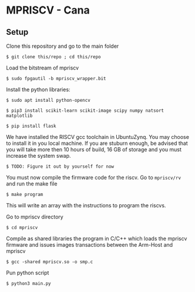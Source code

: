 # MPRISCV - Cana

## Setup 
Clone this repository and go to the main folder

    $ git clone this/repo ; cd this/repo


Load the bitstream of mpriscv 
    
    $ sudo fpgautil -b mpriscv_wrapper.bit

Install the python libraries: 
    
    $ sudo apt install python-opencv
    
    $ pip3 install scikit-learn scikit-image scipy numpy natsort matplotlib 

    $ pip install flask

We have installed the RISCV gcc toolchain in UbuntuZynq. You may choose to install it in you local machine. If you are stuburn enough, be advised that you will take more then 10 hours of build, 16 GB of storage and you must increase the system swap. 
    
    $ TODO: Figure it out by yourself for now 

You must now compile the firmware code for the riscv. Go to `mpriscv/rv` and run the make file

    $ make program

This will write an array with the instructions to program the riscvs.



Go to mpriscv directory 

    $ cd mpriscv

Compile as shared libraries the program in C/C++ which loads the mpriscv firmware and issues images transactions between the Arm-Host and mpriscv 
    
    $ gcc -shared mpriscv.so -o smp.c

Pun python script 

    $ python3 main.py



